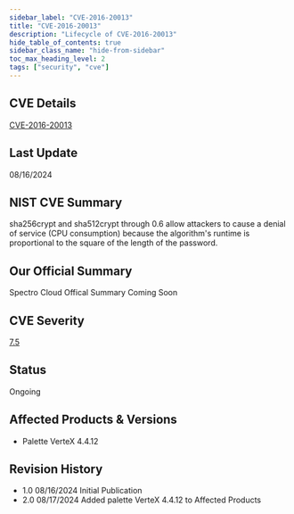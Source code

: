 ```yaml
---
sidebar_label: "CVE-2016-20013"
title: "CVE-2016-20013"
description: "Lifecycle of CVE-2016-20013"
hide_table_of_contents: true
sidebar_class_name: "hide-from-sidebar"
toc_max_heading_level: 2
tags: ["security", "cve"]
---
```

## CVE Details

[CVE-2016-20013](https://nvd.nist.gov/vuln/detail/CVE-2016-20013)

## Last Update

08/16/2024

## NIST CVE Summary

sha256crypt and sha512crypt through 0.6 allow attackers to cause a denial of service (CPU consumption) because the algorithm's runtime is proportional to the square of the length of the password.

## Our Official Summary

Spectro Cloud Offical Summary Coming Soon

## CVE Severity

[7.5](https://nvd.nist.gov/vuln/detail/CVE-2016-20013)

## Status

Ongoing

## Affected Products & Versions

* Palette VerteX 4.4.12

## Revision History 

* 1.0 08/16/2024 Initial Publication  
* 2.0 08/17/2024 Added palette VerteX 4.4.12 to Affected Products